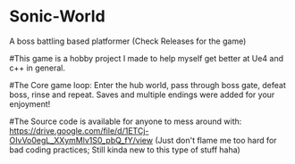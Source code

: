 # Sonic-World
A boss battling based platformer (Check Releases for the game)

#This game is a hobby project I made to help myself get better at Ue4 and c++ in general.

#The Core game loop: Enter the hub world, pass through boss gate, defeat boss, rinse and repeat.
Saves and multiple endings were added for your enjoyment!

#The Source code is available for anyone to mess around with: https://drive.google.com/file/d/1ETCj-OIvVo0egL_XXymMlv1S0_pbQ_fY/view
(Just don't flame me too hard for bad coding practices; Still kinda new to this type of stuff haha)
